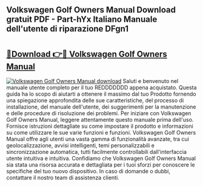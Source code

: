 ## Volkswagen Golf Owners Manual Download gratuit PDF - Part-hYx Italiano Manuale dell'utente di riparazione DFgn1

# <h2><a href="http://dfbpmz.blite.top/?on=Volkswagen+Golf+Owners+Manual">🔗Download 👉🔴 Volkswagen Golf Owners Manual</a></h2>

[![Volkswagen Golf Owners Manual download](https://i.imgur.com/lujVjoI.png)](http://dfbpmz.blite.top/?on=Volkswagen+Golf+Owners+Manual)
Saluti e benvenuto nel manuale utente completo per il tuo REDDDDDDD appena acquistato. Questa guida ha lo scopo di aiutarti a ottenere il massimo dal tuo Prodotto fornendo una spiegazione approfondita delle sue caratteristiche, del processo di installazione, del manuale dell'utente, dei suggerimenti per la manutenzione e delle procedure di risoluzione dei problemi. Per iniziare con Volkswagen Golf Owners Manual, leggere attentamente questo manuale prima dell'uso. Fornisce istruzioni dettagliate su come impostare il prodotto e informazioni su come utilizzare le sue varie funzioni e funzioni. Volkswagen Golf Owners Manual offre agli utenti una vasta gamma di funzionalità avanzate, tra cui geolocalizzazione, avvisi intelligenti, temi personalizzabili e sincronizzazione automatica, tutti facilmente controllabili dall'interfaccia utente intuitiva e intuitiva. Confidiamo che Volkswagen Golf Owners Manual sia stata una risorsa accurata e dettagliata per i tuoi sforzi per conoscere le specifiche del tuo nuovo dispositivo. In caso di domande o dubbi, contattare il nostro team di assistenza clienti.
